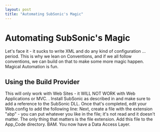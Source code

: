 ```yaml
---
layout: post
title: "Automating SubSonic's Magic"
---
```


# Automating SubSonic's Magic

Let's face it - it sucks to write XML and do any kind of configuration ... period. This is why we lean on Conventions, and if we all follow conventions, we can build on that to make some more magic happen. Magical Automation is fun.  

<h2>Using the Build Provider</h2>

 This will only work with Web Sites - it WILL NOT WORK with Web Applications or MVC. 
.  Install SubSonic as described in 
 and make sure to add a reference to the SubSonic DLL. Once that's completed, edit your Web.config to add the following line:<compilation debug="true" defaultLanguage="C#">                     <buildProviders>         <add extension=".abp" type="SubSonic.BuildProvider, SubSonic"/>       </buildproviders>  Next, create a file with the extension "abp" - you can put whatever you like in the file; it's not read and it doesn't matter. The only thing that matters is the file extension.  Add this file to the App_Code directory. BAM. You now have a Data Access Layer.
